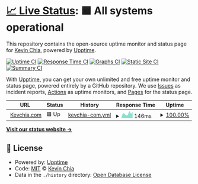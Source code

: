 # [📈 Live Status](https://status.kevchia.com): <!--live status--> **🟩 All systems operational**

This repository contains the open-source uptime monitor and status page for [Kevin Chia](https://kevchia.com), powered by [Upptime](https://github.com/upptime/upptime).

[![Uptime CI](https://github.com/kevchia/status.kevchia.com/workflows/Uptime%20CI/badge.svg)](https://github.com/kevchia/status.kevchia.com/actions?query=workflow%3A%22Uptime+CI%22)
[![Response Time CI](https://github.com/kevchia/status.kevchia.com/workflows/Response%20Time%20CI/badge.svg)](https://github.com/kevchia/status.kevchia.com/actions?query=workflow%3A%22Response+Time+CI%22)
[![Graphs CI](https://github.com/kevchia/status.kevchia.com/workflows/Graphs%20CI/badge.svg)](https://github.com/kevchia/status.kevchia.com/actions?query=workflow%3A%22Graphs+CI%22)
[![Static Site CI](https://github.com/kevchia/status.kevchia.com/workflows/Static%20Site%20CI/badge.svg)](https://github.com/kevchia/status.kevchia.com/actions?query=workflow%3A%22Static+Site+CI%22)
[![Summary CI](https://github.com/kevchia/status.kevchia.com/workflows/Summary%20CI/badge.svg)](https://github.com/kevchia/status.kevchia.com/actions?query=workflow%3A%22Summary+CI%22)

With [Upptime](https://upptime.js.org), you can get your own unlimited and free uptime monitor and status page, powered entirely by a GitHub repository. We use [Issues](https://github.com/kevchia/status.kevchia.com/issues) as incident reports, [Actions](https://github.com/kevchia/status.kevchia.com/actions) as uptime monitors, and [Pages](https://status.kevchia.com) for the status page.

<!--start: status pages-->
<!-- This summary is generated by Upptime (https://github.com/upptime/upptime) -->
<!-- Do not edit this manually, your changes will be overwritten -->
<!-- prettier-ignore -->
| URL | Status | History | Response Time | Uptime |
| --- | ------ | ------- | ------------- | ------ |
| <img alt="" src="https://kevchia.com/images/favicon.ico" height="13"> [Kevchia.com](https://kevchia.com/robots.txt) | 🟩 Up | [kevchia-com.yml](https://github.com/Kevchia/status.kevchia.com/commits/HEAD/history/kevchia-com.yml) | <details><summary><img alt="Response time graph" src="./graphs/kevchia-com/response-time-week.png" height="20"> 146ms</summary><br><a href="https://status.kevchia.com/history/kevchia-com"><img alt="Response time 744" src="https://img.shields.io/endpoint?url=https%3A%2F%2Fraw.githubusercontent.com%2FKevchia%2Fstatus.kevchia.com%2FHEAD%2Fapi%2Fkevchia-com%2Fresponse-time.json"></a><br><a href="https://status.kevchia.com/history/kevchia-com"><img alt="24-hour response time 141" src="https://img.shields.io/endpoint?url=https%3A%2F%2Fraw.githubusercontent.com%2FKevchia%2Fstatus.kevchia.com%2FHEAD%2Fapi%2Fkevchia-com%2Fresponse-time-day.json"></a><br><a href="https://status.kevchia.com/history/kevchia-com"><img alt="7-day response time 146" src="https://img.shields.io/endpoint?url=https%3A%2F%2Fraw.githubusercontent.com%2FKevchia%2Fstatus.kevchia.com%2FHEAD%2Fapi%2Fkevchia-com%2Fresponse-time-week.json"></a><br><a href="https://status.kevchia.com/history/kevchia-com"><img alt="30-day response time 196" src="https://img.shields.io/endpoint?url=https%3A%2F%2Fraw.githubusercontent.com%2FKevchia%2Fstatus.kevchia.com%2FHEAD%2Fapi%2Fkevchia-com%2Fresponse-time-month.json"></a><br><a href="https://status.kevchia.com/history/kevchia-com"><img alt="1-year response time 265" src="https://img.shields.io/endpoint?url=https%3A%2F%2Fraw.githubusercontent.com%2FKevchia%2Fstatus.kevchia.com%2FHEAD%2Fapi%2Fkevchia-com%2Fresponse-time-year.json"></a></details> | <details><summary><a href="https://status.kevchia.com/history/kevchia-com">100.00%</a></summary><a href="https://status.kevchia.com/history/kevchia-com"><img alt="All-time uptime 99.84%" src="https://img.shields.io/endpoint?url=https%3A%2F%2Fraw.githubusercontent.com%2FKevchia%2Fstatus.kevchia.com%2FHEAD%2Fapi%2Fkevchia-com%2Fuptime.json"></a><br><a href="https://status.kevchia.com/history/kevchia-com"><img alt="24-hour uptime 100.00%" src="https://img.shields.io/endpoint?url=https%3A%2F%2Fraw.githubusercontent.com%2FKevchia%2Fstatus.kevchia.com%2FHEAD%2Fapi%2Fkevchia-com%2Fuptime-day.json"></a><br><a href="https://status.kevchia.com/history/kevchia-com"><img alt="7-day uptime 100.00%" src="https://img.shields.io/endpoint?url=https%3A%2F%2Fraw.githubusercontent.com%2FKevchia%2Fstatus.kevchia.com%2FHEAD%2Fapi%2Fkevchia-com%2Fuptime-week.json"></a><br><a href="https://status.kevchia.com/history/kevchia-com"><img alt="30-day uptime 100.00%" src="https://img.shields.io/endpoint?url=https%3A%2F%2Fraw.githubusercontent.com%2FKevchia%2Fstatus.kevchia.com%2FHEAD%2Fapi%2Fkevchia-com%2Fuptime-month.json"></a><br><a href="https://status.kevchia.com/history/kevchia-com"><img alt="1-year uptime 99.66%" src="https://img.shields.io/endpoint?url=https%3A%2F%2Fraw.githubusercontent.com%2FKevchia%2Fstatus.kevchia.com%2FHEAD%2Fapi%2Fkevchia-com%2Fuptime-year.json"></a></details>

<!--end: status pages-->

[**Visit our status website →**](https://status.kevchia.com)

## 📄 License

- Powered by: [Upptime](https://github.com/upptime/upptime)
- Code: [MIT](./LICENSE) © [Kevin Chia](https://kevchia.com)
- Data in the `./history` directory: [Open Database License](https://opendatacommons.org/licenses/odbl/1-0/)
